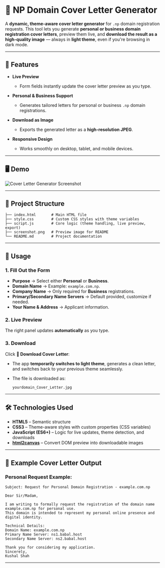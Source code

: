 # 📄 NP Domain Cover Letter Generator

A **dynamic, theme-aware cover letter generator** for `.np` domain registration requests.
This tool lets you generate **personal or business domain registration cover letters**, preview them live, and **download the result as a high-quality image** — always in **light theme**, even if you're browsing in dark mode.

---

## 🚀 Features

* **Live Preview**

  * Form fields instantly update the cover letter preview as you type.
* **Personal & Business Support**

  * Generates tailored letters for personal or business `.np` domain registrations.
* **Download as Image**

  * Exports the generated letter as a **high-resolution JPEG**.
* **Responsive Design**

  * Works smoothly on desktop, tablet, and mobile devices.

---

## 🖥️ Demo

![Cover Letter Generator Screenshot](./screenshot.png)

---

## 📂 Project Structure

```
├── index.html       # Main HTML file
├── style.css        # Custom CSS styles with theme variables
├── script.js        # Core logic (theme handling, live preview, export)
├── screenshot.png   # Preview image for README
└── README.md        # Project documentation
```

---

## 📝 Usage

### 1. Fill Out the Form

* **Purpose** → Select either **Personal** or **Business**.
* **Domain Name** → Example: `example.com.np`.
* **Company Name** → Only required for **Business** registrations.
* **Primary/Secondary Name Servers** → Default provided, customize if needed.
* **Your Name & Address** → Applicant information.

### 2. Live Preview

The right panel updates **automatically** as you type.

### 3. Download

Click **📄 Download Cover Letter**:

* The app **temporarily switches to light theme**, generates a clean letter, and switches back to your previous theme seamlessly.
* The file is downloaded as:

  ```
  yourdomain_Cover_Letter.jpg
  ```

---
## 🛠️ Technologies Used

* **HTML5** – Semantic structure
* **CSS3** – Theme-aware styles with custom properties (CSS variables)
* **JavaScript (ES6+)** – Logic for live updates, theme detection, and downloads
* **[html2canvas](https://html2canvas.hertzen.com/)** – Convert DOM preview into downloadable images

---

## 📜 Example Cover Letter Output

### **Personal Request Example:**

```
Subject: Request for Personal Domain Registration - example.com.np

Dear Sir/Madam,

I am writing to formally request the registration of the domain name example.com.np for personal use. 
This domain is intended to represent my personal online presence and digital identity.

Technical Details:
Domain Name: example.com.np
Primary Name Server: ns1.babal.host
Secondary Name Server: ns2.babal.host

Thank you for considering my application.
Sincerely,
Kushal Shah
```

---
